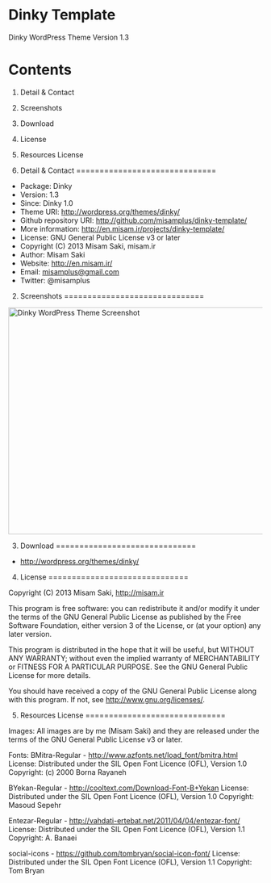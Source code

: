 Dinky Template
==========

Dinky WordPress Theme Version 1.3

Contents
==============================

1. Detail & Contact
2. Screenshots
3. Download
4. License
5. Resources License

1. Detail & Contact
==============================

* Package: Dinky
* Version: 1.3
* Since: Dinky 1.0
* Theme URI: http://wordpress.org/themes/dinky/
* Github repository URI: http://github.com/misamplus/dinky-template/
* More information: http://en.misam.ir/projects/dinky-template/
* License: GNU General Public License v3 or later
* Copyright (C) 2013  Misam Saki, misam.ir
* Author: Misam Saki
* Website: http://en.misam.ir/
* Email: misamplus@gmail.com
* Twitter: @misamplus

2. Screenshots
==============================

<img src="https://raw.github.com/misamplus/dinky-theme/master/screenshot.png" alt="Dinky WordPress Theme Screenshot" title="Screenshot" width="600px" height="450px" />

3. Download
==============================

* http://wordpress.org/themes/dinky/

4. License
==============================

Copyright (C) 2013  Misam Saki, http://misam.ir

This program is free software: you can redistribute it and/or modify
it under the terms of the GNU General Public License as published by
the Free Software Foundation, either version 3 of the License, or
(at your option) any later version.

This program is distributed in the hope that it will be useful,
but WITHOUT ANY WARRANTY; without even the implied warranty of
MERCHANTABILITY or FITNESS FOR A PARTICULAR PURPOSE.  See the
GNU General Public License for more details.

You should have received a copy of the GNU General Public License
along with this program.  If not, see <http://www.gnu.org/licenses/>.

5. Resources License
==============================

Images:
All images are by me (Misam Saki) and they are released under the terms of the GNU General Public License v3 or later.

Fonts:
BMitra-Regular - ​http://www.azfonts.net/load_font/bmitra.html
License: Distributed under the SIL Open Font Licence (OFL), Version 1.0
Copyright: (c) 2000 Borna Rayaneh

BYekan-Regular - ​http://cooltext.com/Download-Font-B+Yekan
License: Distributed under the SIL Open Font Licence (OFL), Version 1.0
Copyright: Masoud Sepehr

Entezar-Regular - ​http://vahdati-ertebat.net/2011/04/04/entezar-font/
License: Distributed under the SIL Open Font Licence (OFL), Version 1.1
Copyright: A. Banaei

social-icons - ​https://github.com/tombryan/social-icon-font/
License: Distributed under the SIL Open Font Licence (OFL), Version 1.1
Copyright: Tom Bryan
